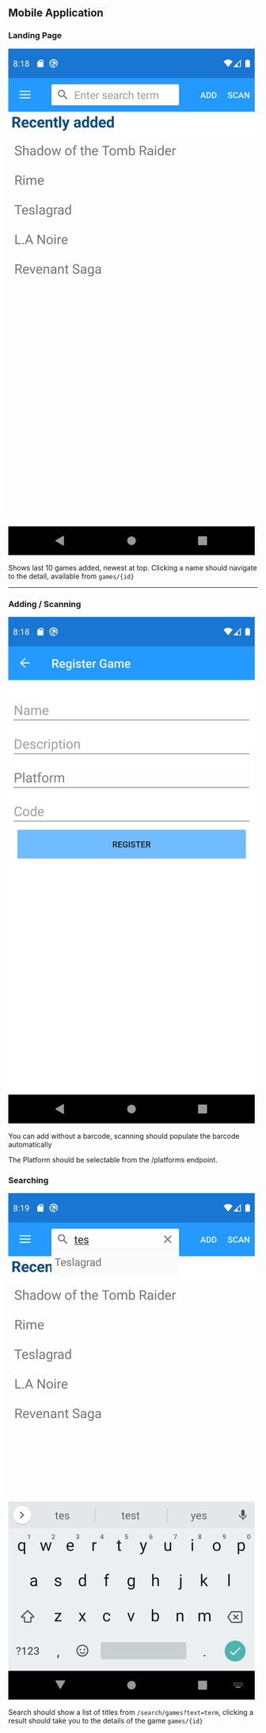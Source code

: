 ## Mobile Application 

### Landing Page
![LandingPage](images/Screenshot_1588897111.png)

Shows last 10 games added, newest at top. Clicking a name should navigate to the detail, available from ```games/{id}```

--- 

### Adding / Scanning

![Add/Scan](images/Screenshot_1588897138.png)

You can add without a barcode, scanning should populate the barcode automatically

The Platform should be selectable from the /platforms endpoint.

### Searching

![Searching](images/Screenshot_1588897161.png)

Search should show a list of titles from ```/search/games?text=term```, clicking a result should take you to the details of the game ```games/{id}```


